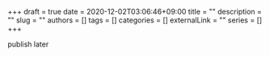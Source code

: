 +++ 
draft = true
date = 2020-12-02T03:06:46+09:00
title = ""
description = ""
slug = ""
authors = []
tags = []
categories = []
externalLink = ""
series = []
+++

publish later